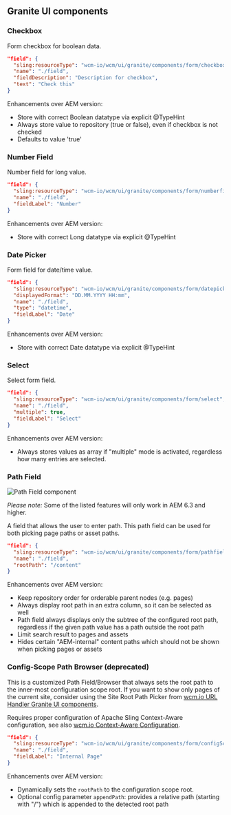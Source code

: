 ## Granite UI components


### Checkbox

Form checkbox for boolean data.

```json
"field": {
  "sling:resourceType": "wcm-io/wcm/ui/granite/components/form/checkbox",
  "name": "./field",
  "fieldDescription": "Description for checkbox",
  "text": "Check this"
}
```

Enhancements over AEM version:

* Store with correct Boolean datatype via explicit @TypeHint
* Always store value to repository (true or false), even if checkbox is not checked
* Defaults to value 'true'


### Number Field

Number field for long value.

```json
"field": {
  "sling:resourceType": "wcm-io/wcm/ui/granite/components/form/numberfield",
  "name": "./field",
  "fieldLabel": "Number"
}
```

Enhancements over AEM version:

* Store with correct Long datatype via explicit @TypeHint


### Date Picker

Form field for date/time value.

```json
"field": {
  "sling:resourceType": "wcm-io/wcm/ui/granite/components/form/datepicker",
  "displayedFormat": "DD.MM.YYYY HH:mm",
  "name": "./field",
  "type": "datetime",
  "fieldLabel": "Date"
}
```

Enhancements over AEM version:

* Store with correct Date datatype via explicit @TypeHint


### Select

Select form field.

```json
"field": {
  "sling:resourceType": "wcm-io/wcm/ui/granite/components/form/select",
  "name": "./field",
  "multiple": true,
  "fieldLabel": "Select"
}
```

Enhancements over AEM version:

* Always stores values as array if "multiple" mode is activated, regardless how many entries are selected.


### Path Field

![Path Field component](images/pathfield-component.png)

*Please note:* Some of the listed features will only work in AEM 6.3 and higher.

A field that allows the user to enter path. This path field can be used for both picking page paths or asset paths.

```json
"field": {
  "sling:resourceType": "wcm-io/wcm/ui/granite/components/form/pathfield",
  "name": "./field",
  "rootPath": "/content"
}
```

Enhancements over AEM version:

* Keep repository order for orderable parent nodes (e.g. pages)
* Always display root path in an extra column, so it can be selected as well
* Path field always displays only the subtree of the configured root path, regardless if the given path value has a path outside the root path
* Limit search result to pages and assets
* Hides certain "AEM-internal" content paths which should not be shown when picking pages or assets



### Config-Scope Path Browser (deprecated)

This is a customized Path Field/Browser that always sets the root path to the inner-most configuration scope root. If you want to show only pages of the current site, consider using the Site Root Path Picker from [wcm.io URL Handler Granite UI components][url-handler-graniteui-components].

Requires proper configuration of Apache Sling Context-Aware configuration, see also [wcm.io Context-Aware Configuration][wcmio-caconfig].


```json
"field": {
  "sling:resourceType": "wcm-io/wcm/ui/granite/components/form/configScopePathBrowser",
  "name": "./field",
  "fieldLabel": "Internal Page"
}
```

Enhancements over AEM version:

* Dynamically sets the `rootPath` to the configuration scope root.
* Optional config parameter `appendPath`: provides a relative path (starting with "/") which is appended to the detected root path



[wcmio-caconfig]: http://wcm.io/caconfig/
[url-handler-graniteui-components]: http://wcm.io/handler/url/graniteui-components.html

